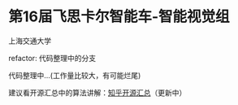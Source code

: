 # 第16届飞思卡尔智能车-智能视觉组

上海交通大学

refactor: 代码整理中的分支

代码整理中...(工作量比较大，有可能烂尾)

建议看开源汇总中的算法讲解：[知乎开源汇总](https://zhuanlan.zhihu.com/p/391252945)（更新中）
